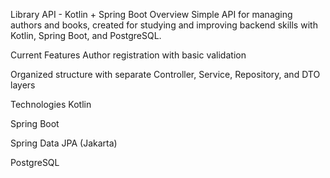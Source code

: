 Library API - Kotlin + Spring Boot
Overview
Simple API for managing authors and books, created for studying and improving backend skills with Kotlin, Spring Boot, and PostgreSQL.

Current Features
Author registration with basic validation

Organized structure with separate Controller, Service, Repository, and DTO layers

Technologies
Kotlin

Spring Boot

Spring Data JPA (Jakarta)

PostgreSQL
